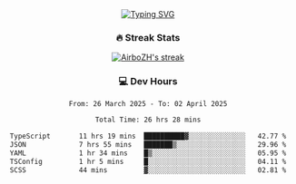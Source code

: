 
<div align="center">
  <a href="https://git.io/typing-svg"><img src="https://readme-typing-svg.demolab.com?font=Fira+Code&size=30&pause=1000&color=33F7F5&center=true&vCenter=true&width=435&lines=Hi+there+%F0%9F%91%8B+I+am+AirboZH+;Welcome+to+my+Github" alt="Typing SVG" /></a>

<h3>🔥 Streak Stats</h3>

<!-- GitHub Readme Streak Stats - https://github.com/DenverCoder1/github-readme-streak-stats -->
<p>
  <a href="https://github.com/DenverCoder1/github-readme-streak-stats">
    <img title="🔥 Get streak stats for your profile at git.io/streak-stats" alt="AirboZH's streak" src="https://streak-stats.demolab.com/?user=AirboZH&theme=monokai-metallian&hide_border=true"/>
  </a>
</p>

<h3>💻 Dev Hours</h3>
<!--START_SECTION:waka-->

```txt
From: 26 March 2025 - To: 02 April 2025

Total Time: 26 hrs 28 mins

TypeScript       11 hrs 19 mins  ██████████▓░░░░░░░░░░░░░░   42.77 %
JSON             7 hrs 55 mins   ███████▒░░░░░░░░░░░░░░░░░   29.96 %
YAML             1 hr 34 mins    █▒░░░░░░░░░░░░░░░░░░░░░░░   05.95 %
TSConfig         1 hr 5 mins     █░░░░░░░░░░░░░░░░░░░░░░░░   04.11 %
SCSS             44 mins         ▓░░░░░░░░░░░░░░░░░░░░░░░░   02.81 %
```

<!--END_SECTION:waka-->
</div>  
